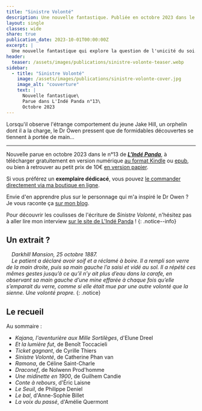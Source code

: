 ```yaml
---
title: "Sinistre Volonté"
description: Une nouvelle fantastique. Publiée en octobre 2023 dans le n°13 de L'Indé Panda.
layout: single
classes: wide
share: true
publication_date: 2023-10-01T00:00:00Z
excerpt: |
  Une nouvelle fantastique qui explore la question de l'unicité du soi.<!--excerptEnd-->
header:
  teaser: /assets/images/publications/sinistre-volonte-teaser.webp
sidebar:
  - title: "Sinistre Volonté"
    image: /assets/images/publications/sinistre-volonte-cover.jpg
    image_alt: "couverture"
    text: |
      Nouvelle fantastique\
      Parue dans L'Indé Panda n°13\
      Octobre 2023
---
```


Lorsqu'il observe l'étrange comportement du jeune Jake Hill, un orphelin dont il a la charge, le Dr Owen pressent que de formidables découvertes se tiennent à portée de main&hellip;

<hr>

Nouvelle parue en octobre 2023 dans le n°13 de <a href="https://lindepanda.wordpress.com/" target="_blank">***L'Indé Panda***</a>, à télécharger gratuitement en version numérique <a href="https://www.amazon.fr/LInd%C3%A9-Panda-n%C2%B013-ebook/dp/B0CHMNK166" target="_blank">au format Kindle</a> ou <a href="https://www.kobo.com/fr/fr/ebook/l-inde-panda-n-13" target="_blank">epub</a>, ou bien à retrouver au petit prix de 10€ <a href="https://www.amazon.fr/LInd%C3%A9-Panda-no13-Elune-Dreel/dp/B0CJSWN2LK/" target="_blank">en version papier</a>.

Si vous préférez un **exemplaire dédicacé**, vous pouvez <a href="https://catherinephanvan.sumupstore.com/article/l-inde-panda-n013" target="_blank">le commander directement via ma boutique en ligne</a>.

Envie d'en apprendre plus sur le personnage qui m'a inspiré le Dr&nbsp;Owen&nbsp;? Je vous raconte ça [sur mon blog](/ecriture/2023/09/30/la-science-dans-mes-nouvelles.html#sinistre-volonté-voyage-aux-sources-de-la-neurochirurgie).

Pour découvrir les coulisses de l'écriture de *Sinistre Volonté*, n'hésitez pas à aller lire mon interview <a href="https://lindepanda.wordpress.com/2024/01/12/interview-catherine-phan-van/" target="_blank">sur le site de L'Indé Panda</a>&nbsp;!
{: .notice--info}

## Un extrait&nbsp;?

<span style="margin-left: 1em;"></span>*Darkhill Mansion, 25 octobre 1887.*<br/>
<span style="margin-left: 1em;"></span>*Le patient a déclaré avoir soif et a réclamé à boire. Il a rempli son verre de la main droite, puis sa main gauche l’a saisi et vidé au sol. Il a répété ces mêmes gestes jusqu’à ce qu’il n’y ait plus d’eau dans la carafe, en observant sa main gauche d’une mine effarée à chaque fois qu’elle s’emparait du verre, comme si elle était mue par une autre volonté que la sienne. Une volonté propre.*
{: .notice}

## Le recueil

Au sommaire&nbsp;:

- *Kajana, l'aventurière aux Mille Sortilèges*, d'Elune Dreel
- *Et la lumière fut*, de Benoît Toccacieli
- *Ticket gagnant*, de Cyrille Thiers
- *Sinistre Volonté*, de Catherine Phan van
- *Ramona*, de Céline Saint-Charle
- *Draconef*, de Nolwenn Prod'homme
- *Une midinette en 1900*, de Guilhem Candie
- *Conte à rebours*, d'Éric Laisne
- *Le Seuil*, de Philippe Deniel
- *Le bal*, d'Anne-Sophie Billet
- *La voix du passé*, d'Amélie Quermont
